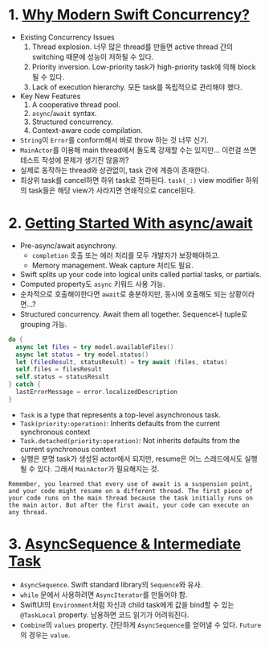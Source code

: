 # 1. [Why Modern Swift Concurrency?](https://www.raywenderlich.com/books/modern-concurrency-in-swift/v1.0/chapters/1-why-modern-swift-concurrency)
- Existing Concurrency Issues
  1. Thread explosion. 너무 많은 thread를 만들면 active thread 간의 switching 때문에 성능이 저하될 수 있다.
  2. Priority inversion. Low-priority task가 high-priority task에 의해 block 될 수 있다.
  3. Lack of execution hierarchy. 모든 task를 독립적으로 관리해야 했다.
- Key New Features
  1. A cooperative thread pool.
  2. `async`/`await` syntax.
  3. Structured concurrency.
  4. Context-aware code compilation.
- `String`이 `Error`를 conform해서 바로 throw 하는 것 너무 신기.
- `MainActor`를 이용해 main thread에서 돌도록 강제할 수는 있지만... 이런걸 쓰면 테스트 작성에 문제가 생기진 않을까?
- 실제로 동작하는 thread와 상관없이, task 간에 계층이 존재한다.
- 최상위 task를 cancel하면 하위 task로 전파된다. `task(_:)` view modifier 하위의 task들은 해당 view가 사라지면 연쇄적으로 cancel된다.

# 2. [Getting Started With async/await](https://www.raywenderlich.com/books/modern-concurrency-in-swift/v1.0/chapters/2-getting-started-with-async-await)
- Pre-async/await asynchrony. 
  - `completion` 호출 또는 에러 처리를 모두 개발자가 보장해야하고. 
  - Memory management. Weak capture 처리도 필요.
- Swift splits up your code into logical units called partial tasks, or partials.
- Computed property도 `async` 키워드 사용 가능.
- 순차적으로 호출해야한다면 `await`로 충분하지만, 동시에 호출해도 되는 상황이라면...? 
- Structured concurrency. Await them all together. Sequence나 tuple로 grouping 가능.
```Swift
do {
  async let files = try model.availableFiles()
  async let status = try model.status()
  let (filesResult, statusResult) = try await (files, status)
  self.files = filesResult
  self.status = statusResult
} catch {
  lastErrorMessage = error.localizedDescription
}
```
- `Task` is a type that represents a top-level asynchronous task.
- `Task(priority:operation)`: Inherits defaults from the current synchronous context
- `Task.detached(priority:operation)`: Not inherits defaults from the current synchronous context
- 실행은 분명 task가 생성된 actor에서 되지만, resume은 어느 스레드에서도 실행될 수 있다. 그래서 `MainActor`가 필요해지는 것.
```
Remember, you learned that every use of await is a suspension point, and your code might resume on a different thread. The first piece of your code runs on the main thread because the task initially runs on the main actor. But after the first await, your code can execute on any thread.
```

# 3. [AsyncSequence & Intermediate Task](https://www.raywenderlich.com/books/modern-concurrency-in-swift/v1.0/chapters/3-asyncsequence-intermediate-task)
- `AsyncSequence`. Swift standard library의 `Sequence`와 유사.
- `while` 문에서 사용하려면 `AsyncIterator`를 만들어야 함.
- SwiftUI의 `Environment`처럼 자신과 child task에게 값을 bind할 수 있는 `@TaskLocal` property. 남용하면 코드 읽기가 어려워진다.
- `Combine`의 `values` property. 간단하게 `AsyncSequence`를 얻어낼 수 있다. `Future`의 경우는 `value`.
